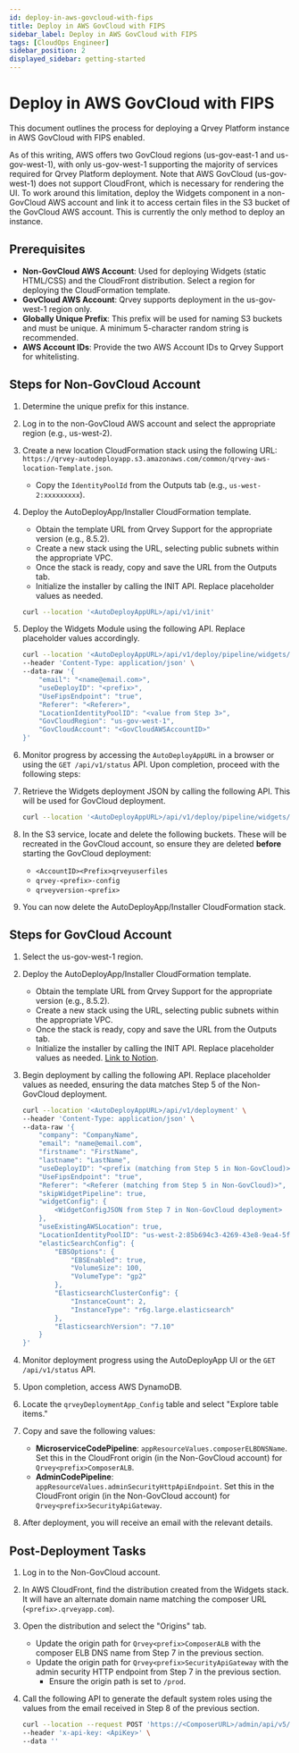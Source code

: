 ```yaml
---
id: deploy-in-aws-govcloud-with-fips
title: Deploy in AWS GovCloud with FIPS 
sidebar_label: Deploy in AWS GovCloud with FIPS 
tags: [CloudOps Engineer]
sidebar_position: 2
displayed_sidebar: getting-started
---
```


# Deploy in AWS GovCloud with FIPS 

This document outlines the process for deploying a Qrvey Platform instance in AWS GovCloud with FIPS enabled.

As of this writing, AWS offers two GovCloud regions (us-gov-east-1 and us-gov-west-1), with only us-gov-west-1 supporting the majority of services required for Qrvey Platform deployment. Note that AWS GovCloud (us-gov-west-1) does not support CloudFront, which is necessary for rendering the UI. To work around this limitation, deploy the Widgets component in a non-GovCloud AWS account and link it to access certain files in the S3 bucket of the GovCloud AWS account. This is currently the only method to deploy an instance.

## Prerequisites

- **Non-GovCloud AWS Account**: Used for deploying Widgets (static HTML/CSS) and the CloudFront distribution. Select a region for deploying the CloudFormation template.
- **GovCloud AWS Account**: Qrvey supports deployment in the us-gov-west-1 region only.
- **Globally Unique Prefix**: This prefix will be used for naming S3 buckets and must be unique. A minimum 5-character random string is recommended.
- **AWS Account IDs**: Provide the two AWS Account IDs to Qrvey Support for whitelisting.

## Steps for Non-GovCloud Account

1. Determine the unique prefix for this instance.
2. Log in to the non-GovCloud AWS account and select the appropriate region (e.g., us-west-2).
3. Create a new location CloudFormation stack using the following URL: `https://qrvey-autodeployapp.s3.amazonaws.com/common/qrvey-aws-location-Template.json`.
    - Copy the `IdentityPoolId` from the Outputs tab (e.g., `us-west-2:xxxxxxxxx`).
4. Deploy the AutoDeployApp/Installer CloudFormation template.
    - Obtain the template URL from Qrvey Support for the appropriate version (e.g., 8.5.2).
    - Create a new stack using the URL, selecting public subnets within the appropriate VPC.
    - Once the stack is ready, copy and save the URL from the Outputs tab.
    - Initialize the installer by calling the INIT API. Replace placeholder values as needed.
    
    ```bash
    curl --location '<AutoDeployAppURL>/api/v1/init'
    ```
    
5. Deploy the Widgets Module using the following API. Replace placeholder values accordingly.
    
    ```bash
    curl --location '<AutoDeployAppURL>/api/v1/deploy/pipeline/widgets/deployment' \
    --header 'Content-Type: application/json' \
    --data-raw '{
        "email": "<name@email.com>",
        "useDeployID": "<prefix>",
        "UseFipsEndpoint": "true",
        "Referer": "<Referer>",
        "LocationIdentityPoolID": "<value from Step 3>",
        "GovCloudRegion": "us-gov-west-1",
        "GovCloudAccount": "<GovCloudAWSAccountID>"
    }'
    ```
    
6. Monitor progress by accessing the `AutoDeployAppURL` in a browser or using the `GET /api/v1/status` API. Upon completion, proceed with the following steps:
7. Retrieve the Widgets deployment JSON by calling the following API. This will be used for GovCloud deployment.
    
    ```bash
    curl --location '<AutoDeployAppURL>/api/v1/deploy/pipeline/widgets/results'
    ```
    
8. In the S3 service, locate and delete the following buckets. These will be recreated in the GovCloud account, so ensure they are deleted **before** starting the GovCloud deployment:
    - `<AccountID><Prefix>qrveyuserfiles`
    - `qrvey-<prefix>-config`
    - `qrveyversion-<prefix>`
9. You can now delete the AutoDeployApp/Installer CloudFormation stack.

## Steps for GovCloud Account

1. Select the us-gov-west-1 region.
2. Deploy the AutoDeployApp/Installer CloudFormation template.
    - Obtain the template URL from Qrvey Support for the appropriate version (e.g., 8.5.2).
    - Create a new stack using the URL, selecting public subnets within the appropriate VPC.
    - Once the stack is ready, copy and save the URL from the Outputs tab.
    - Initialize the installer by calling the INIT API. Replace placeholder values as needed. [Link to Notion](https://www.notion.so/Deploy-a-New-Gov-Cloud-FIPS-Instance-df785239505b4e30a78363cb8a8e4234?pvs=21).
3. Begin deployment by calling the following API. Replace placeholder values as needed, ensuring the data matches Step 5 of the Non-GovCloud deployment.
    
    ```bash
    curl --location '<AutoDeployAppURL>/api/v1/deployment' \
    --header 'Content-Type: application/json' \
    --data-raw '{
        "company": "CompanyName",
        "email": "name@email.com",
        "firstname": "FirstName",
        "lastname": "LastName",
        "useDeployID": "<prefix (matching from Step 5 in Non-GovCloud)>",
        "UseFipsEndpoint": "true",
        "Referer": "<Referer (matching from Step 5 in Non-GovCloud)>",
        "skipWidgetPipeline": true,
        "widgetConfig": {
            <WidgetConfigJSON from Step 7 in Non-GovCloud deployment>
        },
        "useExistingAWSLocation": true,
        "LocationIdentityPoolID": "us-west-2:85b694c3-4269-43e8-9ea4-5f52939f1e5a",
        "elasticSearchConfig": {
            "EBSOptions": {
                "EBSEnabled": true,
                "VolumeSize": 100,
                "VolumeType": "gp2"
            },
            "ElasticsearchClusterConfig": {
                "InstanceCount": 2,
                "InstanceType": "r6g.large.elasticsearch"
            },
            "ElasticsearchVersion": "7.10"
        }
    }'
    ```
    
4. Monitor deployment progress using the AutoDeployApp UI or the `GET /api/v1/status` API.
5. Upon completion, access AWS DynamoDB.
6. Locate the `qrveyDeploymentApp_Config` table and select "Explore table items."
7. Copy and save the following values:
    - **MicroserviceCodePipeline**: `appResourceValues.composerELBDNSName`. Set this in the CloudFront origin (in the Non-GovCloud account) for `Qrvey<prefix>ComposerALB`.
    - **AdminCodePipeline**: `appResourceValues.adminSecurityHttpApiEndpoint`. Set this in the CloudFront origin (in the Non-GovCloud account) for `Qrvey<prefix>SecurityApiGateway`.
8. After deployment, you will receive an email with the relevant details.

## Post-Deployment Tasks

1. Log in to the Non-GovCloud account.
2. In AWS CloudFront, find the distribution created from the Widgets stack. It will have an alternate domain name matching the composer URL (`<prefix>.qrveyapp.com`).
3. Open the distribution and select the "Origins" tab.
    - Update the origin path for `Qrvey<prefix>ComposerALB` with the composer ELB DNS name from Step 7 in the previous section.
    - Update the origin path for `Qrvey<prefix>SecurityApiGateway` with the admin security HTTP endpoint from Step 7 in the previous section.
        - Ensure the origin path is set to `/prod`.
4. Call the following API to generate the default system roles using the values from the email received in Step 8 of the previous section.

    ```bash
    curl --location --request POST 'https://<ComposerURL>/admin/api/v5/group/system/generate' \
    --header 'x-api-key: <ApiKey>' \
    --data ''
    ```